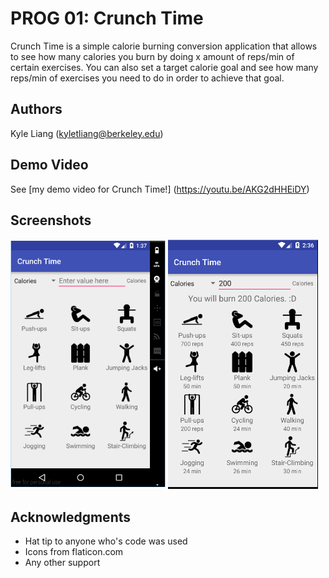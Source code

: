 # PROG 01: Crunch Time

Crunch Time is a simple calorie burning conversion application that allows to see how many calories you burn by doing x amount of reps/min of certain exercises. You can also set a target calorie goal and see how many reps/min of exercises you need to do in order to achieve that goal. 

## Authors

Kyle Liang ([kyletliang@berkeley.edu](mailto:your_email@berkeley.edu))

## Demo Video

See [my demo video for Crunch Time!] (https://youtu.be/AKG2dHHEiDY)

## Screenshots

<img src="screenshots/img1.png" height="400" alt="Screenshot"/>
<img src="screenshots/img2.png" height="400" alt="Screenshot"/>

## Acknowledgments

* Hat tip to anyone who's code was used
* Icons from flaticon.com
* Any other support

